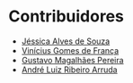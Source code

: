 # Contribuidores
- [Jéssica Alves de Souza](https://github.com/nekojess1)
- [Vinícius Gomes de França](https://github.com/b1gvini)
- [Gustavo Magalhães Pereira](https://github.com/gustavomagalhaes)
- [André Luiz Ribeiro Arruda](https://github.com/andrelarruda)